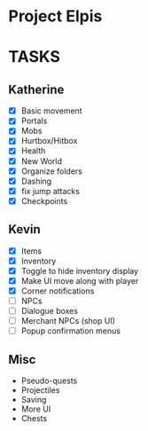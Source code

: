 
# Project Elpis

# TASKS

## Katherine
- [x] Basic movement
- [x] Portals
- [x] Mobs
- [x] Hurtbox/Hitbox
- [x] Health
- [x] New World
- [x] Organize folders
- [x] Dashing
- [x] fix jump attacks
- [x] Checkpoints

## Kevin
- [x] Items
- [x] Inventory
- [x] Toggle to hide inventory display
- [x] Make UI move along with player
- [x] Corner notifications
- [ ] NPCs
- [ ] Dialogue boxes
- [ ] Merchant NPCs (shop UI)
- [ ] Popup confirmation menus

## Misc
- Pseudo-quests
- Projectiles
- Saving
- More UI
- Chests

